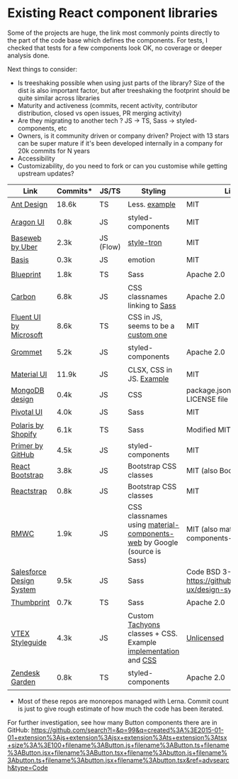 # Existing React component libraries

Some of the projects are huge, the link most commonly points directly to the part of the code base which defines the components. For tests, I checked that tests for a few components look OK, no coverage or deeper analysis done.


Next things to consider:

* Is treeshaking possible when using just parts of the library? Size of the dist is also important factor, but after treeshaking the footprint should be quite similar across libraries
* Maturity and activeness (commits, recent activity, contributor distribution, closed vs open issues, PR merging activity)
* Are they migrating to another tech ? JS -> TS, Sass -> styled-components, etc
* Owners, is it community driven or company driven? Project with 13 stars can be super mature if it's been developed internally in a company for 20k commits for N years
* Accessibility
* Customizability, do you need to fork or can you customise while getting upstream updates?



Link | Commits* | JS/TS | Styling | License | Tests | Other
-----|---------|-------|---------|---------|-------|-------
[Ant Design](https://github.com/ant-design/ant-design/tree/master/components)                                   | 18.6k | TS | Less. [example](https://github.com/ant-design/ant-design/blob/master/components/card/style/index.less) | MIT | ☑️
[Aragon UI](https://github.com/aragon/aragon-ui/blob/master/src/components/)                                    | 0.8k  | JS | styled-components | MIT | [Not much](https://github.com/aragon/aragon-ui/search?q=test&unscoped_q=test)
[Baseweb by Uber](https://github.com/uber/baseweb/tree/master/src)                                              | 2.3k  | JS (Flow) | [style-tron](https://github.com/styletron/styletron) | MIT | ☑️
[Basis](https://github.com/moroshko/basis/blob/master/src/components)                                           | 0.3k  | JS | emotion | MIT | ☑️
[Blueprint](https://github.com/palantir/blueprint/tree/develop/packages/core/src/components)                    | 1.8k  | TS | Sass | Apache 2.0 | ☑️
[Carbon](https://github.com/carbon-design-system/carbon/tree/master/packages/react/src)                         | 6.8k  | JS | CSS classnames linking to [Sass](https://github.com/carbon-design-system/carbon/blob/master/packages/components/src/components/button/_button.scss) | Apache 2.0 | ☑️ | ☑️ Storybook
[Fluent UI by Microsoft](https://github.com/microsoft/fluentui/tree/master/packages/office-ui-fabric-react/src) | 8.6k  | TS | CSS in JS, seems to be a [custom one](https://github.com/microsoft/fluentui/blob/master/packages/utilities/src/styled.tsx) | MIT | ☑️
[Grommet](https://github.com/grommet/grommet/blob/master/src/js/components/)                                    | 5.2k  | JS | styled-components | Apache 2.0 | ☑️ | ☑️ Storybook
[Material UI](https://github.com/mui-org/material-ui/tree/master/packages/material-ui/src)                      | 11.9k | JS | CLSX, CSS in JS. [Example](https://github.com/mui-org/material-ui/blob/edb2d6382e271dbfc28384b10c417c0f5843e8f8/packages/material-ui/src/Button/Button.js#L9)            | MIT | ☑️
[MongoDB design](https://github.com/mongodb/design/tree/master/client/react-components)                         | 0.4k  | JS | CSS | package.json says MIT, no LICENSE file | [No](https://github.com/mongodb/design/search?q=test&unscoped_q=test)
[Pivotal UI](https://github.com/pivotal-cf/pivotal-ui/tree/master/src/react)                                    | 4.0k  | JS | Sass | MIT | ☑️
[Polaris by Shopify](https://github.com/Shopify/polaris-react/tree/master/src/components)                       | 6.1k  | TS | Sass | Modified MIT, [see more](https://github.com/Shopify/polaris-react#licenses) |  ☑️
[Primer by GitHub](https://github.com/primer/components/tree/master/src)                                        | 4.5k  | JS | styled-components | MIT | ☑️
[React Bootstrap](https://github.com/react-bootstrap/react-bootstrap/tree/master/src)                           | 3.8k  | JS | Bootstrap CSS classes | MIT (also Bootstrap is MIT) | ☑️
[Reactstrap](https://github.com/reactstrap/reactstrap/tree/master/src)                                          | 0.8k  | JS | Bootstrap CSS classes | MIT | ☑️
[RMWC](https://github.com/jamesmfriedman/rmwc/tree/master/src)                                                  | 1.9k  | JS | CSS classnames using [material-components-web](https://github.com/material-components/material-components-web/tree/master/packages/material-components-web) by Google (source is Sass) | MIT (also material-components-web is MIT) | ☑️
[Salesforce Design System](https://github.com/salesforce-ux/design-system/tree/master/ui/components)            | 9.5k  | JS | Sass | Code BSD 3-Clause, see: https://github.com/salesforce-ux/design-system#licenses | ☑️
[Thumbprint](https://github.com/thumbtack/thumbprint/tree/master/packages/thumbprint-react/components)          | 0.7k  | TS | Sass | Apache 2.0 |  ☑️
[VTEX Styleguide](https://github.com/vtex/styleguide/tree/master/react)                                         | 4.3k  | JS | Custom [Tachyons](https://vtex.github.io/vtex-tachyons/) classes + CSS. Example [implementation](https://github.com/vtex/styleguide/blob/master/react/components/Input/index.js) and [CSS](https://github.com/vtex/styleguide/blob/master/react/components/Input/Input.css) | [Unlicensed](https://github.com/vtex/styleguide/issues/625) | [Not much](https://github.com/vtex/styleguide/issues/1083)
[Zendesk Garden](https://github.com/zendeskgarden/react-components/tree/master/packages)                        | 0.8k  | TS | styled-components | Apache 2.0  | ☑️ | ☑️ Storybook

* Most of these repos are monorepos managed with Lerna. Commit count is just to give rough estimate of how much the code has been iterated.


For further investigation, see how many Button components there are in GitHub: https://github.com/search?l=&p=99&q=created%3A%3E2015-01-01+extension%3Ajs+extension%3Ajsx+extension%3Ats+extension%3Atsx+size%3A%3E100+filename%3AButton.js+filename%3AButton.ts+filename%3AButton.jsx+filename%3AButton.tsx+filename%3Abutton.js+filename%3Abutton.ts+filename%3Abutton.jsx+filename%3Abutton.tsx&ref=advsearch&type=Code
